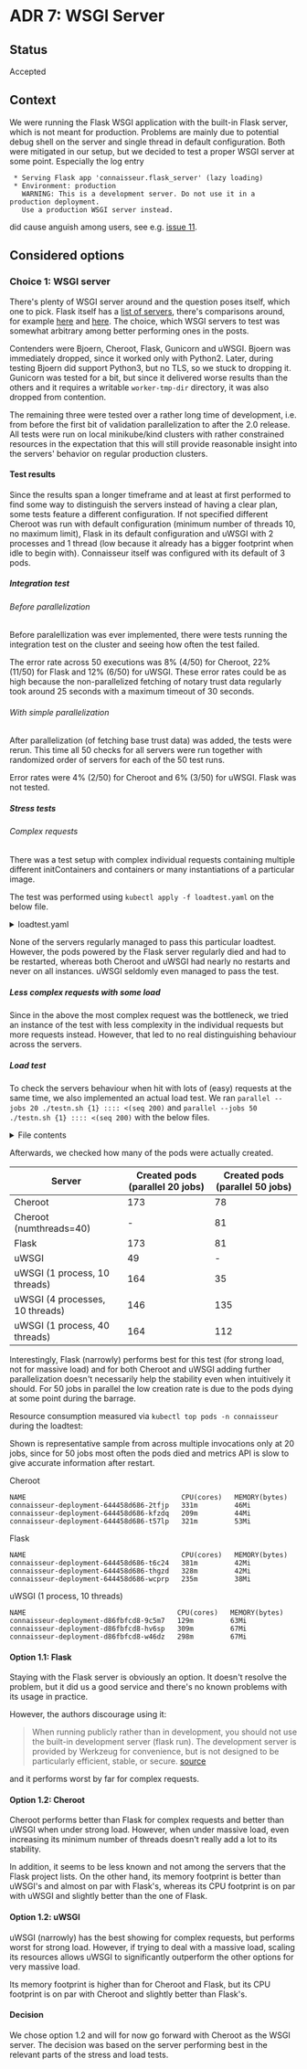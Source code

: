 # ADR 7: WSGI Server

## Status

Accepted

## Context

We were running the Flask WSGI application with the built-in Flask server, which is not meant for production. Problems are mainly due to potential debug shell on the server and single thread in default configuration. Both were mitigated in our setup, but we decided to test a proper WSGI server at some point. Especially the log entry

```text
 * Serving Flask app 'connaisseur.flask_server' (lazy loading)
 * Environment: production
   WARNING: This is a development server. Do not use it in a production deployment.
   Use a production WSGI server instead.
```
did cause anguish among users, see e.g. [issue 11](https://github.com/sse-secure-systems/connaisseur/issues/11).

## Considered options

### Choice 1: WSGI server

There's plenty of WSGI server around and the question poses itself, which one to pick. Flask itself has a [list of servers](https://flask.palletsprojects.com/en/1.1.x/deploying/), there's comparisons around, for example [here](https://medium.com/django-deployment/which-wsgi-server-should-i-use-a70548da6a83) and [here](https://www.appdynamics.com/blog/engineering/a-performance-analysis-of-python-wsgi-servers-part-2/). The choice, which WSGI servers to test was somewhat arbitrary among better performing ones in the posts.

Contenders were Bjoern, Cheroot, Flask, Gunicorn and uWSGI. Bjoern was immediately dropped, since it worked only with Python2. Later, during testing Bjoern did support Python3, but no TLS, so we stuck to dropping it. Gunicorn was tested for a bit, but since it delivered worse results than the others and it requires a writable `worker-tmp-dir` directory, it was also dropped from contention.

The remaining three were tested over a rather long time of development, i.e. from before the first bit of validation parallelization to after the 2.0 release. All tests were run on local minikube/kind clusters with rather constrained resources in the expectation that this will still provide reasonable insight into the servers' behavior on regular production clusters.

#### Test results
Since the results span a longer timeframe and at least at first performed to find some way to distinguish the servers instead of having a clear plan, some tests feature a different configuration. If not specified different Cheroot was run with default configuration (minimum number of threads 10, no maximum limit), Flask in its default configuration and uWSGI with 2 processes and 1 thread (low because it already has a bigger footprint when idle to begin with). Connaisseur itself was configured with its default of 3 pods.

##### Integration test
###### Before parallelization
Before paralellization was ever implemented, there were tests running the integration test on the cluster and seeing how often the test failed.

The error rate across 50 executions was 8% (4/50) for Cheroot, 22% (11/50) for Flask and 12% (6/50) for uWSGI. These error rates could be as high because the non-parallelized fetching of notary trust data regularly took around 25 seconds with a maximum timeout of 30 seconds.

###### With simple parallelization
After parallelization (of fetching base trust data) was added, the tests were rerun. This time all 50 checks for all servers were run together with randomized order of servers for each of the 50 test runs.

Error rates were 4% (2/50) for Cheroot and 6% (3/50) for uWSGI. Flask was not tested.

##### Stress tests
###### Complex requests
There was a test setup with complex individual requests containing multiple different initContainers and containers or many instantiations of a particular image.

The test was performed using `kubectl apply -f loadtest.yaml` on the below file.
<details>
<summary>loadtest.yaml</summary>
<pre>
apiVersion: apps/v1
kind: Deployment
metadata:
  name: redis-with-many-instances
  labels:
    app: redis
    loadtest: loadtest
spec:
  selector:
    matchLabels:
      app: redis
  replicas: 1000
  template:
    metadata:
      labels:
        app: redis
    spec:
      containers:
      - name: redis
        image: redis

---

apiVersion: v1
kind: Pod
metadata:
  name: pod-with-many-containers
  labels:
    loadtest: loadtest
spec:
  containers:
  - name: container1
    image: busybox
    command: ['sh', '-c', 'sleep 3600']
  - name: container2
    image: redis
  - name: container3
    image: node
  - name: container4
    image: nginx
  - name: container5
    image: rabbitmq
  - name: container6
    image: elasticsearch
  - name: container7
    image: sonarqube

---

apiVersion: v1
kind: Pod
metadata:
  name: pod-with-many-containers-and-init-containers
  labels:
    loadtest: loadtest
spec:
  containers:
  - name: container1
    image: busybox
    command: ['sh', '-c', 'sleep 3600']
  - name: container2
    image: redis
  - name: container3
    image: node
  - name: container4
    image: nginx
  - name: container5
    image: rabbitmq
  - name: container6
    image: elasticsearch
  - name: container7
    image: sonarqube
  initContainers:
  - name: init2
    image: maven
  - name: init3
    image: vault
  - name: init4
    image: postgres

---

apiVersion: v1
kind: Pod
metadata:
  name: pod-with-some-containers-and-init-containers
  labels:
    loadtest: loadtest
spec:
  containers:
  - name: container1
    image: busybox
    command: ['sh', '-c', 'sleep 3600']
  - name: container2
    image: redis
  - name: container3
    image: node
  - name: container4
    image: nginx
  initContainers:
  - name: container5
    image: rabbitmq
  - name: container6
    image: elasticsearch
  - name: container7
    image: sonarqube

---

apiVersion: v1
kind: Pod
metadata:
  name: pod-with-coinciding-containers-and-init-containers
  labels:
    loadtest: loadtest
spec:
  containers:
  - name: container1
    image: busybox
    command: ['sh', '-c', 'sleep 3600']
  - name: container2
    image: redis
  - name: container3
    image: node
  initContainers:
  - name: init1
    image: busybox
    command: ['sh', '-c', 'sleep 3600']
  - name: init2
    image: redis
  - name: init3
    image: node
</pre>
</details>

None of the servers regularly managed to pass this particular loadtest. However, the pods powered by the Flask server regularly died and had to be restarted, whereas both Cheroot and uWSGI had nearly no restarts and never on all instances. uWSGI seldomly even managed to pass the test.

##### Less complex requests with some load
Since in the above the most complex request was the bottleneck, we tried an instance of the test with less complexity in the individual requests but more requests instead. However, that led to no real distinguishing behaviour across the servers.

##### Load test
To check the servers behaviour when hit with lots of (easy) requests at the same time, we also implemented an actual load test. We ran `parallel --jobs 20 ./testn.sh {1} :::: <(seq 200)` and `parallel --jobs 50 ./testn.sh {1} :::: <(seq 200)` with the below files.

<details>
<summary>File contents</summary>
testn.sh
<pre>
nr=$1

tmpf=$(mktemp)
filec=$(nr=${nr} envsubst <loadtest3.yaml >${tmpf})

kubectl apply -f ${tmpf}
</pre>
loadtest3.yaml
<pre>
apiVersion: apps/v1
kind: Deployment
metadata:
  name: redis-${nr}
  labels:
    app: redis
    loadtest: loadtest
spec:
  selector:
    matchLabels:
      app: redis
  replicas: 1
  template:
    metadata:
      labels:
        app: redis
    spec:
      containers:
      - name: redis
        image: redis
</pre>
</details>

Afterwards, we checked how many of the pods were actually created.

| Server                                                |  Created pods (parallel 20 jobs)                                     | Created pods (parallel 50 jobs)           |
| -------------------------------------------------- | ----------------------------------------------------  | ----------------- |
| Cheroot | 173 | 78 |
| Cheroot (numthreads=40) | - | 81 |
| Flask | 173 | 81 |
| uWSGI | 49 | - |
| uWSGI (1 process, 10 threads) | 164 | 35 |
| uWSGI (4 processes, 10 threads) | 146 | 135 |
| uWSGI (1 process, 40 threads) | 164 | 112 |

Interestingly, Flask (narrowly) performs best for this test (for strong load, not for massive load) and for both Cheroot and uWSGI adding further parallelization doesn't necessarily help the stability even when intuitively it should. For 50 jobs in parallel the low creation rate is due to the pods dying at some point during the barrage.

Resource consumption measured via `kubectl top pods -n connaisseur` during the loadtest:

Shown is representative sample from across multiple invocations only at 20 jobs, since for 50 jobs most often the pods died and metrics API is slow to give accurate information after restart.

Cheroot
```
NAME                                      CPU(cores)   MEMORY(bytes)
connaisseur-deployment-644458d686-2tfjp   331m         46Mi
connaisseur-deployment-644458d686-kfzdq   209m         44Mi
connaisseur-deployment-644458d686-t57lp   321m         53Mi
```

Flask
```
NAME                                      CPU(cores)   MEMORY(bytes)
connaisseur-deployment-644458d686-t6c24   381m         42Mi
connaisseur-deployment-644458d686-thgzd   328m         42Mi
connaisseur-deployment-644458d686-wcprp   235m         38Mi
```

uWSGI (1 process, 10 threads)
```
NAME                                     CPU(cores)   MEMORY(bytes)
connaisseur-deployment-d86fbfcd8-9c5m7   129m         63Mi
connaisseur-deployment-d86fbfcd8-hv6sp   309m         67Mi
connaisseur-deployment-d86fbfcd8-w46dz   298m         67Mi
```


#### Option 1.1: Flask

Staying with the Flask server is obviously an option. It doesn't resolve the problem, but it did us a good service and there's no known problems with its usage in practice.

However, the authors discourage using it:

> When running publicly rather than in development, you should not use the built-in development server (flask run). The development server is provided by Werkzeug for convenience, but is not designed to be particularly efficient, stable, or secure. [source](https://flask.palletsprojects.com/en/1.1.x/tutorial/deploy/)

and it performs worst by far for complex requests.


#### Option 1.2: Cheroot
Cheroot performs better than Flask for complex requests and better than uWSGI when under strong load. However, when under massive load, even increasing its minimum number of threads doesn't really add a lot to its stability.

In addition, it seems to be less known and not among the servers that the Flask project lists. On the other hand, its memory footprint is better than uWSGI's and almost on par with Flask's, whereas its CPU footprint is on par with uWSGI and slightly better than the one of Flask.

#### Option 1.2: uWSGI
uWSGI (narrowly) has the best showing for complex requests, but performs worst for strong load. However, if trying to deal with a massive load, scaling its resources allows uWSGI to significantly outperform the other options for very massive load.

Its memory footprint is higher than for Cheroot and Flask, but its CPU footprint is on par with Cheroot and slightly better than Flask's.


#### Decision

We chose option 1.2 and will for now go forward with Cheroot as the WSGI server. The decision was based on the server performing best in the relevant parts of the stress and load tests.
